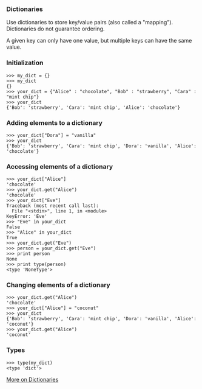 ### Dictionaries

Use dictionaries to store key/value pairs (also called a "mapping").
Dictionaries do not guarantee ordering.

A given key can only have one value, but multiple keys can have the same value.

### Initialization

```
>>> my_dict = {}
>>> my_dict
{}
>>> your_dict = {"Alice" : "chocolate", "Bob" : "strawberry", "Cara" : "mint chip"}
>>> your_dict
{'Bob': 'strawberry', 'Cara': 'mint chip', 'Alice': 'chocolate'}
```

### Adding elements to a dictionary

```
>>> your_dict["Dora"] = "vanilla"
>>> your_dict
{'Bob': 'strawberry', 'Cara': 'mint chip', 'Dora': 'vanilla', 'Alice': 'chocolate'}
```

### Accessing elements of a dictionary

```
>>> your_dict["Alice"]
'chocolate'
>>> your_dict.get("Alice")
'chocolate'
>>> your_dict["Eve"]
Traceback (most recent call last):
  File "<stdin>", line 1, in <module>
KeyError: 'Eve'
>>> "Eve" in your_dict
False
>>> "Alice" in your_dict
True
>>> your_dict.get("Eve")
>>> person = your_dict.get("Eve")
>>> print person
None
>>> print type(person)
<type 'NoneType'>
```

### Changing elements of a dictionary

```
>>> your_dict.get("Alice")
'chocolate'
>>> your_dict["Alice"] = "coconut"
>>> your_dict
{'Bob': 'strawberry', 'Cara': 'mint chip', 'Dora': 'vanilla', 'Alice': 'coconut'}
>>> your_dict.get("Alice")
'coconut'
```

### Types

```
>>> type(my_dict)
<type 'dict'>
```

[More on Dictionaries](https://docs.python.org/3/tutorial/datastructures.html#dictionaries)

